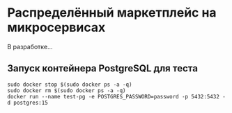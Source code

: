# Распределённый маркетплейс на микросервисах
 В разработке...

## Запуск контейнера PostgreSQL для теста
```
sudo docker stop $(sudo docker ps -a -q)
sudo docker rm $(sudo docker ps -a -q)
docker run --name test-pg -e POSTGRES_PASSWORD=password -p 5432:5432 -d postgres:15
```